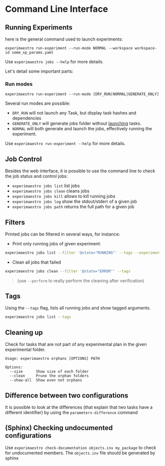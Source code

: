 # Command Line Interface

## Running Experiments

here is the general command used to launch experiments: 

`experimaestro run-experiment --run-mode NORMAL --workspace workspace-id some_xp_params.yaml`

Use `experimaestro jobs --help` for more details.

Let's detail some important parts:

### Run modes

`experimaestro run-experiment --run-mode [DRY_RUN|NORMAL|GENERATE_ONLY] `

Several run modes are possible:
- `DRY_RUN` will not launch any Task, but display task hashes and dependencies
- `GENERATE_ONLY` will generate jobs folder without [launching](./launchers/index.md) tasks.
- `NORMAL` will both generate and launch the jobs, effectively running the experiment.

Use `experimaestro run-experiment --help` for more details.

## Job Control

Besides the web interface, it is possible to use the command line to check the job
status and control jobs:

- `experimaestro jobs list` list jobs
- `experimaestro jobs clean` cleans jobs 
- `experimaestro jobs kill` allows to kill running jobs
- `experimaestro jobs log` show the stdout/stderr of a given job
- `experimaestro jobs path` returns the full path for a given job



## Filters 
Printed jobs can be filtered in several ways, for instance:

- Print only running jobs of given experiment:
```bash
experimaestro jobs list --filter '@state="RUNNING"' --tags --experiment EXPERIMENT_ID
```

- Clean all jobs that failed
```bash
experimaestro jobs clean --filter '@state="ERROR"' --tags
```
> (use `--perform` to really perform the cleaning after verification)

## Tags 
Using the `--tags` flag, lists all running jobs and show tagged arguments.

```bash
experimaestro jobs list --tags
```

## Cleaning up

Check for tasks that are not part of any experimental plan in the given
experimental folder.

```
Usage: experimaestro orphans [OPTIONS] PATH

Options:
  --size      Show size of each folder
  --clean     Prune the orphan folders
  --show-all  Show even not orphans
```

## Difference between two configurations

It is possible to look at the differences (that explain that two tasks have a different identifier) by using the `parameters-difference` command

## (Sphinx) Checking undocumented configurations

Use `experimaestro check-documentation objects.inv my_package` to check for undocumented members. The `objects.inv` file should be generated by sphinx
